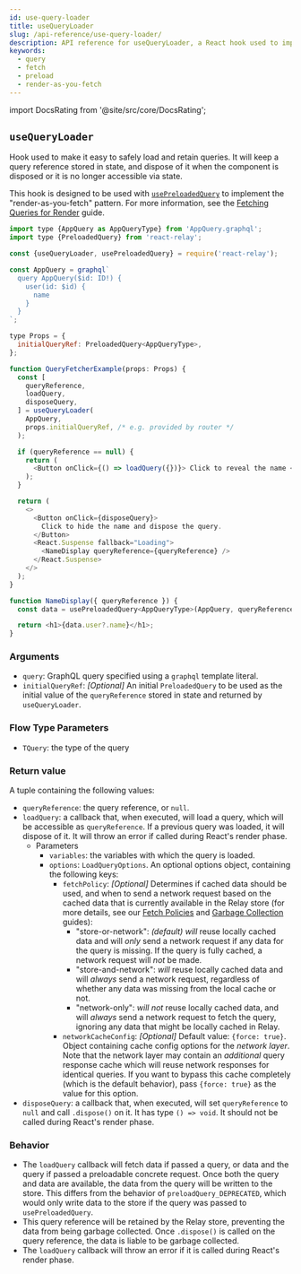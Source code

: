 ```yaml
---
id: use-query-loader
title: useQueryLoader
slug: /api-reference/use-query-loader/
description: API reference for useQueryLoader, a React hook used to imperatively fetch data for a query in response to a user event
keywords:
  - query
  - fetch
  - preload
  - render-as-you-fetch
---
```


import DocsRating from '@site/src/core/DocsRating';

## `useQueryLoader`

Hook used to make it easy to safely load and retain queries. It will keep a query reference stored in state, and dispose of it when the component is disposed or it is no longer accessible via state.

This hook is designed to be used with [`usePreloadedQuery`](../use-preloaded-query) to implement the "render-as-you-fetch" pattern. For more information, see the [Fetching Queries for Render](../../guided-tour/rendering/queries/) guide.

```js
import type {AppQuery as AppQueryType} from 'AppQuery.graphql';
import type {PreloadedQuery} from 'react-relay';

const {useQueryLoader, usePreloadedQuery} = require('react-relay');

const AppQuery = graphql`
  query AppQuery($id: ID!) {
    user(id: $id) {
      name
    }
  }
`;

type Props = {
  initialQueryRef: PreloadedQuery<AppQueryType>,
};

function QueryFetcherExample(props: Props) {
  const [
    queryReference,
    loadQuery,
    disposeQuery,
  ] = useQueryLoader(
    AppQuery,
    props.initialQueryRef, /* e.g. provided by router */
  );

  if (queryReference == null) {
    return (
      <Button onClick={() => loadQuery({})}> Click to reveal the name </Button>
    );
  }

  return (
    <>
      <Button onClick={disposeQuery}>
        Click to hide the name and dispose the query.
      </Button>
      <React.Suspense fallback="Loading">
        <NameDisplay queryReference={queryReference} />
      </React.Suspense>
    </>
  );
}

function NameDisplay({ queryReference }) {
  const data = usePreloadedQuery<AppQueryType>(AppQuery, queryReference);

  return <h1>{data.user?.name}</h1>;
}
```

### Arguments

* `query`: GraphQL query specified using a `graphql` template literal.
* `initialQueryRef`: _*[Optional]*_ An initial `PreloadedQuery` to be used as the initial value of the `queryReference` stored in state and returned by `useQueryLoader`.


### Flow Type Parameters

* `TQuery`: the type of the query

### Return value

A tuple containing the following values:

* `queryReference`: the query reference, or `null`.
* `loadQuery`: a callback that, when executed, will load a query, which will be accessible as `queryReference`. If a previous query was loaded, it will dispose of it. It will throw an error if called during React's render phase.
    * Parameters
        * `variables`: the variables with which the query is loaded.
        * `options`: `LoadQueryOptions`. An optional options object, containing the following keys:
            * `fetchPolicy`: _*[Optional]*_ Determines if cached data should be used, and when to send a network request based on the cached data that is currently available in the Relay store (for more details, see our [Fetch Policies](../../guided-tour/reusing-cached-data/fetch-policies) and [Garbage Collection](../../guided-tour/reusing-cached-data/presence-of-data) guides):
                * "store-or-network": _*(default)*_ *will* reuse locally cached data and will *only* send a network request if any data for the query is missing. If the query is fully cached, a network request will *not* be made.
                * "store-and-network": *will* reuse locally cached data and will *always* send a network request, regardless of whether any data was missing from the local cache or not.
                * "network-only": *will* *not* reuse locally cached data, and will *always* send a network request to fetch the query, ignoring any data that might be locally cached in Relay.
            * `networkCacheConfig`: *_[Optional]_* Default value: `{force: true}`. Object containing cache config options for the *network layer*. Note that the network layer may contain an *additional* query response cache which will reuse network responses for identical queries. If you want to bypass this cache completely (which is the default behavior), pass `{force: true}` as the value for this option.
* `disposeQuery`: a callback that, when executed, will set `queryReference` to `null` and call `.dispose()` on it. It has type `() => void`. It should not be called during React's render phase.

### Behavior

* The `loadQuery` callback will fetch data if passed a query, or data and the query if passed a preloadable concrete request. Once both the query and data are available, the data from the query will be written to the store. This differs from the behavior of `preloadQuery_DEPRECATED`, which would only write data to the store if the query was passed to `usePreloadedQuery`.
* This query reference will be retained by the Relay store, preventing the data from being garbage collected. Once `.dispose()` is called on the query reference, the data is liable to be garbage collected.
* The `loadQuery` callback will throw an error if it is called during React's render phase.

<DocsRating />

